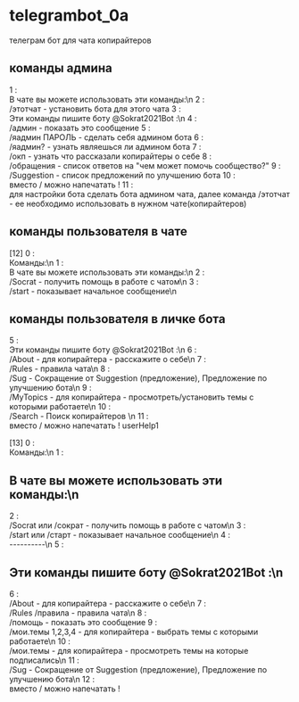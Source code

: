 # telegrambot_0a
 телеграм бот для чата копирайтеров  
  

## команды админа
		
1
	:	
В чате вы можете использовать эти команды:\n
2
	:	
/этотчат  - установить бота для этого чата
3
	:	
Эти команды пишите боту @Sokrat2021Bot :\n
4
	:	
/админ - показать это сообщение
5
	:	
/яадмин ПАРОЛЬ - сделать себя админом бота
6
	:	
/яадмин? - узнать являешься ли админом бота
7
	:	
/окп - узнать что рассказали копирайтеры о себе
8
	:	
/обращения - список ответов на \"чем может помочь сообщество?\"
9
	:	
/Suggestion - список предложений по улучшению бота
10
	:	
вместо / можно напечатать !
11
	:	
для настройки бота сделать бота админом чата, далее команда /этотчат - ее необходимо использовать в нужном чате(копирайтеров)



## команды пользователя в чате
		
[12]
0
	:	
Команды:\n
1
	:	
В чате вы можете использовать эти команды:\n
2
	:	
/Socrat - получить помощь в работе с чатом\n
3
	:	
/start - показывает начальное сообщение\n


## команды пользователя в личке бота

5
	:	
Эти команды пишите боту @Sokrat2021Bot :\n
6
	:	
/About - для копирайтера - расскажите о себе\n
7
	:	
/Rules - правила чата\n
8
	:	
/Sug - Сокращение от Suggestion (предложение), Предложение по улучшению бота\n
9
	:	
/MyTopics - для копирайтера - просмотреть/установить темы с которыми работаете\n
10
	:	
/Search - Поиск копирайтеров \n
11
	:	
вместо / можно напечатать !
userHelp1
		
[13]
0
	:	
Команды:\n
1
	:	
## В чате вы можете использовать эти команды:\n
2
	:	
/Socrat или /сократ - получить помощь в работе с чатом\n
3
	:	
/start или /старт - показывает начальное сообщение\n
4
	:	
----------\n
5
	:	
## Эти команды пишите боту @Sokrat2021Bot :\n
6
	:	
/About - для копирайтера - расскажите о себе\n
7
	:	
/Rules /правила - правила чата\n
8
	:	
/помощь - показать это сообщение
9
	:	
/мои.темы 1,2,3,4 - для копирайтера - выбрать темы с которыми работаете\n
10
	:	
/мои.темы - для копирайтера - просмотреть темы на которые подписались\n
11
	:	
/Sug - Сокращение от Suggestion (предложение), Предложение по улучшению бота\n
12
	:	
вместо / можно напечатать !